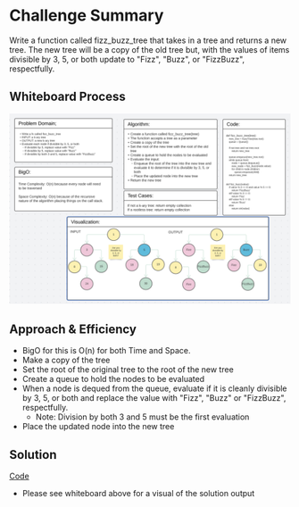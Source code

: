 # Challenge Summary
Write a function called fizz_buzz_tree that takes in a tree and returns a new tree. The new tree will be a copy of
the old tree but, with the values of items divisible by 3, 5, or both update to "Fizz", "Buzz", or "FizzBuzz",
respectfully.

## Whiteboard Process
![FizzBuzz](FizzBuzz.png)

## Approach & Efficiency
* BigO for this is O(n) for both Time and Space.
* Make a copy of the tree
* Set the root of the original tree to the root of the new tree
* Create a queue to hold the nodes to be evaluated
* When a node is dequed from the queue, evaluate if it is cleanly divisible by 3, 5, or both and replace the value
  with "Fizz", "Buzz" or "FizzBuzz", respectfully.
  * Note: Division by both 3 and 5 must be the first evaluation
* Place the updated node into the new tree

## Solution
[Code](/code_challenges/tree_fizz_buzz.py)
* Please see whiteboard above for a visual of the solution output
